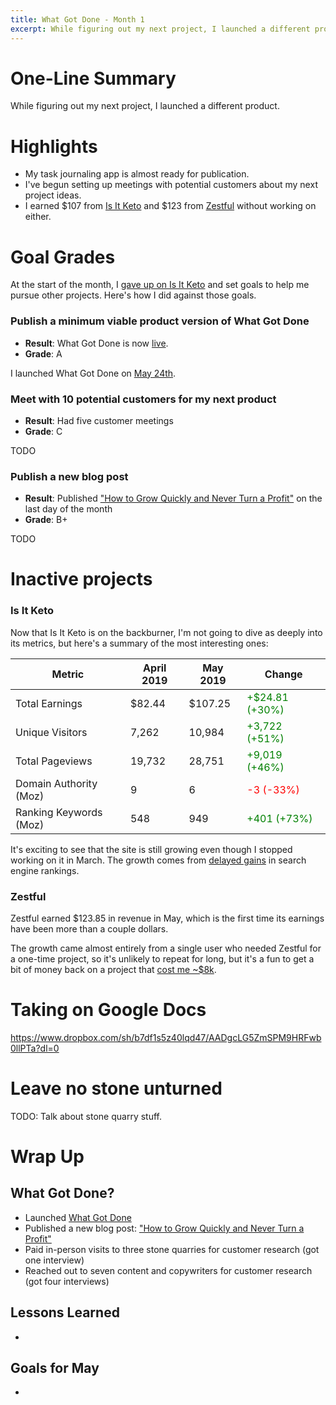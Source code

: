 ```yaml
---
title: What Got Done - Month 1
excerpt: While figuring out my next project, I launched a different product.
---
```


# One-Line Summary

While figuring out my next project, I launched a different product.

# Highlights

* My task journaling app is almost ready for publication.
* I've begun setting up meetings with potential customers about my next project ideas.
* I earned $107 from [Is It Keto](https://isitketo.org) and $123 from [Zestful](https://zestfuldata.com) without working on either.

# Goal Grades

At the start of the month, I [gave up on Is It Keto](/retrospectives/2019/04/#calling-it-quits) and set goals to help me pursue other projects. Here's how I did against those goals.

### Publish a minimum viable product version of What Got Done

* **Result**: What Got Done is now [live](https://whatgotdone.com).
* **Grade**: A

I launched What Got Done on [May 24th](https://whatgotdone.com/michael/2019-05-24).

### Meet with 10 potential customers for my next product

* **Result**: Had five customer meetings
* **Grade**: C

TODO

### Publish a new blog post

* **Result**: Published ["How to Grow Quickly and Never Turn a Profit"](/keep-growing-never-profit/) on the last day of the month
* **Grade**: B+

TODO

# Inactive projects

### Is It Keto

Now that Is It Keto is on the backburner, I'm not going to dive as deeply into its metrics, but here's a summary of the most interesting ones:

| Metric                 | April 2019 | May 2019   | Change |
|------------------------|------------|--------------|--------|
| Total Earnings         | $82.44     | $107.25       | <font color="green">+$24.81 (+30%)</font> |
| Unique Visitors        | 7,262      | 10,984        | <font color="green">+3,722 (+51%)</font> |
| Total Pageviews        | 19,732     | 28,751       | <font color="green">+9,019 (+46%)</font> |
| Domain Authority (Moz) | 9          | 6            | <font color="red">-3 (-33%)</font> |
| Ranking Keywords (Moz) | 548        | 949          | <font color="green">+401 (+73%)</font> |

It's exciting to see that the site is still growing even though I stopped working on it in March. The growth comes from [delayed gains](/keep-growing-never-profit/#search-engines-have-a-substantial-lag) in search engine rankings.

### Zestful

Zestful earned $123.85 in revenue in May, which is the first time its earnings have been more than a couple dollars. 

The growth came almost entirely from a single user who needed Zestful for a one-time project, so it's unlikely to repeat for long, but it's a fun to get a bit of money back on a project that [cost me ~$8k](/solo-developer-year-1/#zestful).

# Taking on Google Docs

https://www.dropbox.com/sh/b7df1s5z40lqd47/AADgcLG5ZmSPM9HRFwb0llPTa?dl=0

# Leave no stone unturned

TODO: Talk about stone quarry stuff.

# Wrap Up

## What Got Done?

* Launched [What Got Done](https://whatgotdone.com)
* Published a new blog post: ["How to Grow Quickly and Never Turn a Profit"](/keep-growing-never-profit/)
* Paid in-person visits to three stone quarries for customer research (got one interview)
* Reached out to seven content and copywriters for customer research (got four interviews)

## Lessons Learned

* 

## Goals for May

* 

